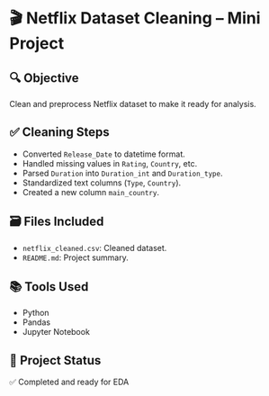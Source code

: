 # 🎬 Netflix Dataset Cleaning – Mini Project

## 🔍 Objective
Clean and preprocess Netflix dataset to make it ready for analysis.

## ✅ Cleaning Steps
- Converted `Release_Date` to datetime format.
- Handled missing values in `Rating`, `Country`, etc.
- Parsed `Duration` into `Duration_int` and `Duration_type`.
- Standardized text columns (`Type`, `Country`).
- Created a new column `main_country`.

## 🗃️ Files Included
- `netflix_cleaned.csv`: Cleaned dataset.
- `README.md`: Project summary.

## 📚 Tools Used
- Python
- Pandas
- Jupyter Notebook

## 🌟 Project Status
✅ Completed and ready for EDA

